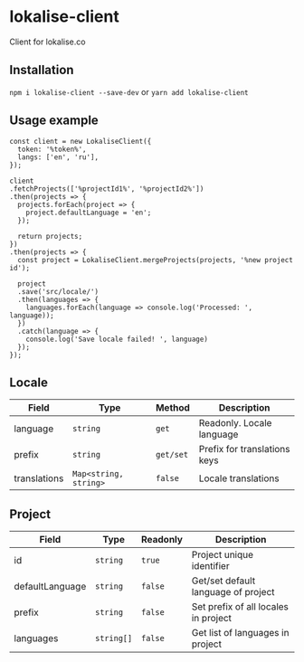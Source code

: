 # lokalise-client
Client for lokalise.co

## Installation

`npm i lokalise-client --save-dev` or `yarn add lokalise-client`

## Usage example

```
const client = new LokaliseClient({
  token: '%token%',
  langs: ['en', 'ru'],
});

client
.fetchProjects(['%projectId1%', '%projectId2%'])
.then(projects => {
  projects.forEach(project => {
    project.defaultLanguage = 'en';
  });

  return projects;
})
.then(projects => {
  const project = LokaliseClient.mergeProjects(projects, '%new project id');

  project
  .save('src/locale/')
  .then(languages => {
    languages.forEach(language => console.log('Processed: ', language));
  })
  .catch(language => {
    console.log('Save locale failed! ', language)
  });
});
```

## Locale

| Field | Type | Method | Description |
|-|-|-|-|
| language | `string` | `get` | Readonly. Locale language |
| prefix | `string` | `get/set` | Prefix for translations keys |
| translations | `Map<string, string>` | `false` | Locale translations |

## Project

| Field | Type | Readonly | Description |
|-|-|-|-|
| id | `string` | `true` | Project unique identifier |
| defaultLanguage | `string` | `false` | Get/set default language of project |
| prefix | `string` | `false` | Set prefix of all locales in project |
| languages | `string[]` | `false` | Get list of languages in project |
